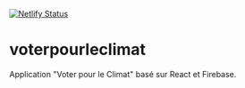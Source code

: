 [![Netlify Status](https://api.netlify.com/api/v1/badges/fe3bfb82-6114-43b7-8d68-5bf7cc0f8b05/deploy-status)](https://app.netlify.com/sites/distracted-liskov-8daaa6/deploys)


# voterpourleclimat
Application "Voter pour le Climat" basé sur React et Firebase.
